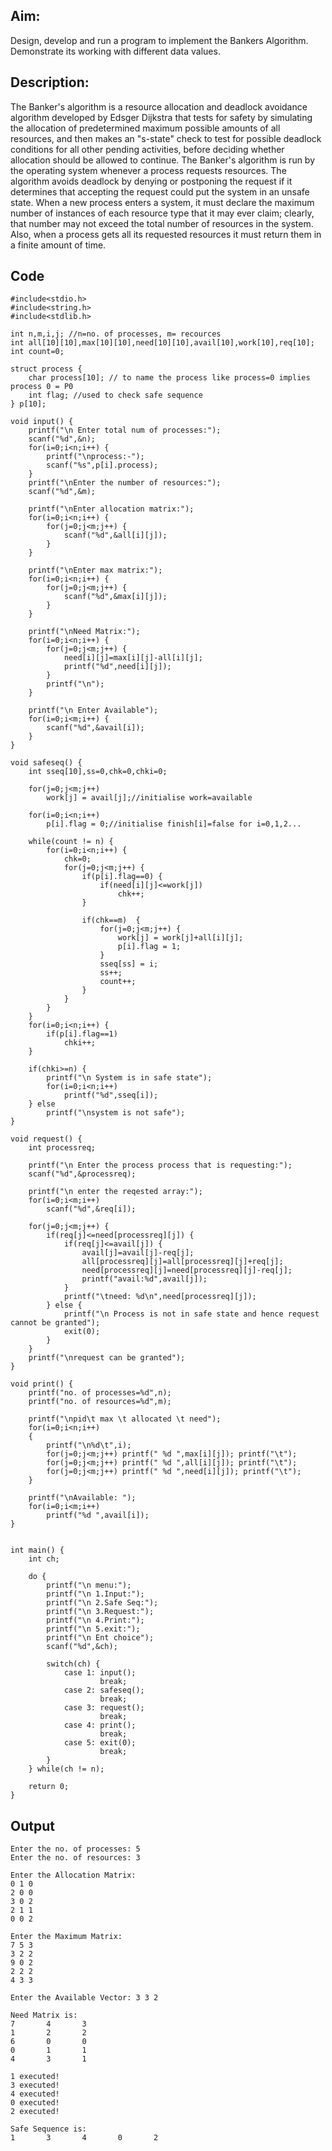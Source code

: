 ## Aim:
Design, develop and run a program to implement the Bankers Algorithm. Demonstrate its working with different data values.

## Description:
The Banker's algorithm is a resource allocation and deadlock avoidance algorithm developed by Edsger Dijkstra that tests for safety by simulating the allocation of predetermined maximum possible amounts of all resources, and then makes an "s-state" check to test for possible deadlock conditions for all other pending activities, before deciding whether allocation should be allowed to continue. The Banker's algorithm is run by the operating system whenever a process requests resources. The algorithm avoids deadlock by denying or postponing the request if it determines that accepting the request could put the system in an unsafe state. When a new process enters a system, it must declare the maximum number of instances of each resource type that it may ever claim; clearly, that number may not exceed the total number of resources in the system. Also, when a process gets all its requested resources it must return them in a finite amount of time.

## Code
```
#include<stdio.h>
#include<string.h>
#include<stdlib.h>

int n,m,i,j; //n=no. of processes, m= recources
int all[10][10],max[10][10],need[10][10],avail[10],work[10],req[10];
int count=0;

struct process {
	char process[10]; // to name the process like process=0 implies process 0 = P0
	int flag; //used to check safe sequence
} p[10];

void input() {
	printf("\n Enter total num of processes:");
	scanf("%d",&n);
	for(i=0;i<n;i++) {
		printf("\nprocess:-");
		scanf("%s",p[i].process);
	}
	printf("\nEnter the number of resources:");
	scanf("%d",&m);

	printf("\nEnter allocation matrix:");
	for(i=0;i<n;i++) {
		for(j=0;j<m;j++) {
			scanf("%d",&all[i][j]);
		}
	}

	printf("\nEnter max matrix:");
	for(i=0;i<n;i++) {
		for(j=0;j<m;j++) {
			scanf("%d",&max[i][j]);
		}
	}

	printf("\nNeed Matrix:");
	for(i=0;i<n;i++) {
		for(j=0;j<m;j++) {
			need[i][j]=max[i][j]-all[i][j];
			printf("%d",need[i][j]);
		}
		printf("\n");
	}

	printf("\n Enter Available");
	for(i=0;i<m;i++) {
		scanf("%d",&avail[i]);
	}
}

void safeseq() {
	int sseq[10],ss=0,chk=0,chki=0;

	for(j=0;j<m;j++)
        work[j] = avail[j];//initialise work=available

	for(i=0;i<n;i++)
        p[i].flag = 0;//initialise finish[i]=false for i=0,1,2...

	while(count != n) {
		for(i=0;i<n;i++) {
			chk=0;
			for(j=0;j<m;j++) {
				if(p[i].flag==0) {
					if(need[i][j]<=work[j])
                        chk++;
				}

				if(chk==m) 	{
					for(j=0;j<m;j++) {
						work[j] = work[j]+all[i][j];
						p[i].flag = 1;
					}
					sseq[ss] = i;
					ss++;
					count++;
				}
			}
		}
	}
	for(i=0;i<n;i++) {
		if(p[i].flag==1)
            chki++;
	}

	if(chki>=n) {
		printf("\n System is in safe state");
		for(i=0;i<n;i++)
            printf("%d",sseq[i]);
	} else
		printf("\nsystem is not safe");
}

void request() {
	int processreq;

	printf("\n Enter the process process that is requesting:");
	scanf("%d",&processreq);

	printf("\n enter the reqested array:");
	for(i=0;i<m;i++)
        scanf("%d",&req[i]);

	for(j=0;j<m;j++) {
		if(req[j]<=need[processreq][j]) {
			if(req[j]<=avail[j]) {
				avail[j]=avail[j]-req[j];
				all[processreq][j]=all[processreq][j]+req[j];
				need[processreq][j]=need[processreq][j]-req[j];
				printf("avail:%d",avail[j]);
			}
			printf("\tneed: %d\n",need[processreq][j]);
		} else {
			printf("\n Process is not in safe state and hence request cannot be granted");
			exit(0);
		}
	}
	printf("\nrequest can be granted");
}

void print() {
	printf("no. of processes=%d",n);
	printf("no. of resources=%d",m);

	printf("\npid\t max \t allocated \t need");
	for(i=0;i<n;i++)
	{
		printf("\n%d\t",i);
		for(j=0;j<m;j++) printf(" %d ",max[i][j]); printf("\t");
		for(j=0;j<m;j++) printf(" %d ",all[i][j]); printf("\t");
		for(j=0;j<m;j++) printf(" %d ",need[i][j]); printf("\t");
	}

	printf("\nAvailable: ");
	for(i=0;i<m;i++)
        printf("%d ",avail[i]);
}


int main() {
	int ch;

	do {
		printf("\n menu:");
		printf("\n 1.Input:");
		printf("\n 2.Safe Seq:");
		printf("\n 3.Request:");
		printf("\n 4.Print:");
		printf("\n 5.exit:");
		printf("\n Ent choice");
		scanf("%d",&ch);

		switch(ch) {
			case 1: input();
                    break;
			case 2: safeseq();
                    break;
			case 3: request();
                    break;
			case 4: print();
                    break;
			case 5: exit(0);
                    break;
		}
	} while(ch != n);

	return 0;
}
```

## Output
```
Enter the no. of processes: 5
Enter the no. of resources: 3

Enter the Allocation Matrix:
0 1 0
2 0 0
3 0 2
2 1 1
0 0 2

Enter the Maximum Matrix:
7 5 3
3 2 2
9 0 2
2 2 2
4 3 3

Enter the Available Vector: 3 3 2

Need Matrix is:
7       4       3
1       2       2
6       0       0
0       1       1
4       3       1

1 executed!
3 executed!
4 executed!
0 executed!
2 executed!

Safe Sequence is:
1		3		4		0		2
```
